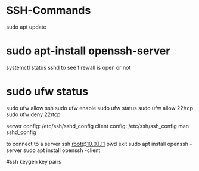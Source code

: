 # SSH-Commands
sudo apt update
# sudo apt-install openssh-server
systemctl status sshd
to see firewall is open or not 

# sudo ufw status
sudo ufw allow ssh
sudo ufw enable
sudo ufw status
sudo ufw allow 22/tcp 
sudo ufw deny 22/tcp 

server config: /etc/ssh/sshd_config
client config: /etc/ssh/ssh_config
man sshd_config

to connect to a server
ssh root@10.0.1.11
pwd
exit
sudo apt install openssh -server
sudo apt install openssh -client


#ssh keygen
key pairs








